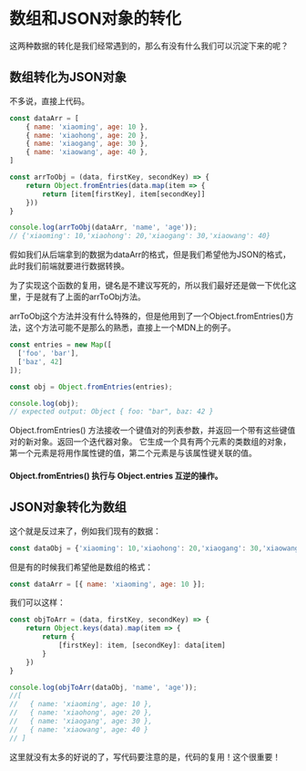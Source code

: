 # 数组和JSON对象的转化
这两种数据的转化是我们经常遇到的，那么有没有什么我们可以沉淀下来的呢？
## 数组转化为JSON对象
不多说，直接上代码。
```javascript
const dataArr = [
    { name: 'xiaoming', age: 10 },
    { name: 'xiaohong', age: 20 },
    { name: 'xiaogang', age: 30 },
    { name: 'xiaowang', age: 40 },
]

const arrToObj = (data, firstKey, secondKey) => {
    return Object.fromEntries(data.map(item => {
        return [item[firstKey], item[secondKey]]
    }))
}

console.log(arrToObj(dataArr, 'name', 'age'));
// {'xiaoming': 10,'xiaohong': 20,'xiaogang': 30,'xiaowang': 40}
```
假如我们从后端拿到的数据为dataArr的格式，但是我们希望他为JSON的格式，此时我们前端就要进行数据转换。

为了实现这个函数的复用，键名是不建议写死的，所以我们最好还是做一下优化这里，于是就有了上面的arrToObj方法。

arrToObj这个方法并没有什么特殊的，但是他用到了一个Object.fromEntries()方法，这个方法可能不是那么的熟悉，直接上一个MDN上的例子。
```javascript
const entries = new Map([
  ['foo', 'bar'],
  ['baz', 42]
]);

const obj = Object.fromEntries(entries);

console.log(obj);
// expected output: Object { foo: "bar", baz: 42 }
```
Object.fromEntries() 方法接收一个键值对的列表参数，并返回一个带有这些键值对的新对象。返回一个迭代器对象。
它生成一个具有两个元素的类数组的对象，第一个元素是将用作属性键的值，第二个元素是与该属性键关联的值。

#### Object.fromEntries() 执行与 Object.entries 互逆的操作。

## JSON对象转化为数组
这个就是反过来了，例如我们现有的数据：
```javascript
const dataObj = {'xiaoming': 10,'xiaohong': 20,'xiaogang': 30,'xiaowang': 40};
```
但是有的时候我们希望他是数组的格式：
```javascript
const dataArr = [{ name: 'xiaoming', age: 10 }];
```
我们可以这样：
```javascript
const objToArr = (data, firstKey, secondKey) => {
    return Object.keys(data).map(item => {
        return {
            [firstKey]: item, [secondKey]: data[item]
        }
    })
}

console.log(objToArr(dataObj, 'name', 'age'));
//[
//   { name: 'xiaoming', age: 10 },
//   { name: 'xiaohong', age: 20 },
//   { name: 'xiaogang', age: 30 },
//   { name: 'xiaowang', age: 40 }
// ]
```
这里就没有太多的好说的了，写代码要注意的是，代码的复用！这个很重要！

